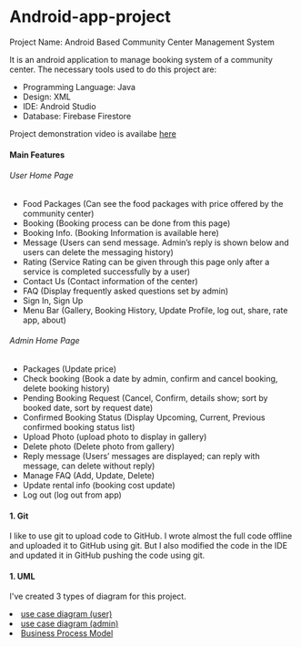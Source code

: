 # Android-app-project
Project Name: Android Based Community Center Management System
<p>It is an android application to manage booking system of a community center. The necessary tools used to do this project are:<p>
 <ul>
   <li>Programming Language: Java</li>
   <li>Design: XML</li>
   <li>IDE: Android Studio</li>
   <li>Database: Firebase Firestore</li>
   </ul>
Project demonstration video is availabe <a href="https://www.youtube.com/watch?v=fST_eNgMf7U&ab_channel=MahmudulHasan">here</a>

<h4>Main Features</h4>
<h6>User Home Page</h6>
<ul>
<li>Food Packages (Can see the food packages with price offered by the community center)</li>
<li>Booking (Booking process can be done from this page)</li>
<li>Booking Info. (Booking Information is available here)</li>
<li>Message (Users can send message. Admin’s reply is shown below and users can delete the messaging history)</li>
<li>Rating (Service Rating can be given through this page only after a service is completed successfully by a user)</li>
<li>Contact Us (Contact information of the center)</li>
<li>FAQ (Display frequently asked questions set by admin)</li>
<li>Sign In, Sign Up</li>
<li>Menu Bar (Gallery, Booking History, Update Profile, log out, share, rate app, about)</li>
</ul>

<h6>Admin Home Page</h6>
<ul>
<li>Packages (Update price)</li>
<li>Check booking (Book a date by admin, confirm and cancel booking, delete booking history)</li>
<li>Pending Booking Request (Cancel, Confirm, details show; sort by booked date, sort by request date)</li>
<li>Confirmed Booking Status (Display Upcoming, Current, Previous confirmed booking status list)</li>
<li>Upload Photo (upload photo to display in gallery)</li>
<li>Delete photo (Delete photo from gallery)</li>
<li>Reply message (Users’ messages are displayed; can reply with message, can delete without reply)</li>
<li>Manage FAQ (Add, Update, Delete)</li>
<li>Update rental info (booking cost update)</li>
<li>Log out (log out from app)</li>
</ul>

<h4>1. Git</h4>
<p> I like to use git to upload code to GitHub. I wrote almost the full code offline and uploaded it to
     GitHub using git. But I also modified the code in the IDE and updated it in GitHub pushing the code
      using git.</p>
<h4>1. UML</h4>
<p>I've created 3 types of diagram for this project.</p>
<li><a href="https://github.com/mohammed-mahmudul-hasan/ccms/blob/main/app/src/main/res/drawable-v21/use_case_user.png">use case diagram (user)</a> </li>
<li><a href="https://github.com/mohammed-mahmudul-hasan/ccms/blob/main/app/src/main/res/drawable-v21/use_case_admin.jpg">use case diagram (admin)</a> </li>
<li><a href="https://github.com/mohammed-mahmudul-hasan/ccms/blob/main/app/src/main/res/drawable-v21/business%20process%20diagram.png">
    Business Process Model</a></li>
